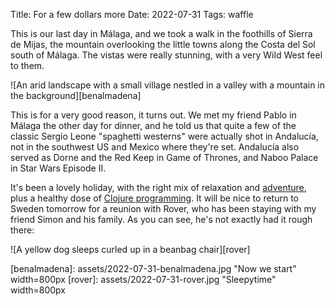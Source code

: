 Title: For a few dollars more
Date: 2022-07-31
Tags: waffle

This is our last day in Málaga, and we took a walk in the foothills of Sierra de
Mijas, the mountain overlooking the little towns along the Costa del Sol south
of Málaga. The vistas were really stunning, with a very Wild West feel to them.

![An arid landscape with a small village nestled in a valley with a mountain in the background][benalmadena]

This is for a very good reason, it turns out. We met my friend Pablo in Málaga
the other day for dinner, and he told us that quite a few of the classic Sergio
Leone "spaghetti westerns" were actually shot in Andalucía, not in the southwest
US and Mexico where they're set. Andalucía also served as Dorne and the Red Keep
in Game of Thrones, and Naboo Palace in Star Wars Episode II.

It's been a lovely holiday, with the right mix of relaxation and
[adventure](2022-07-23-comedy-of-errors.html), plus a healthy dose of [Clojure
programming](https://github.com/borkdude/quickblog). It will be nice to return
to Sweden tomorrow for a reunion with Rover, who has been staying with my friend
Simon and his family. As you can see, he's not exactly had it rough there:

![A yellow dog sleeps curled up in a beanbag chair][rover]

[benalmadena]: assets/2022-07-31-benalmadena.jpg "Now we start" width=800px
[rover]: assets/2022-07-31-rover.jpg "Sleepytime" width=800px
